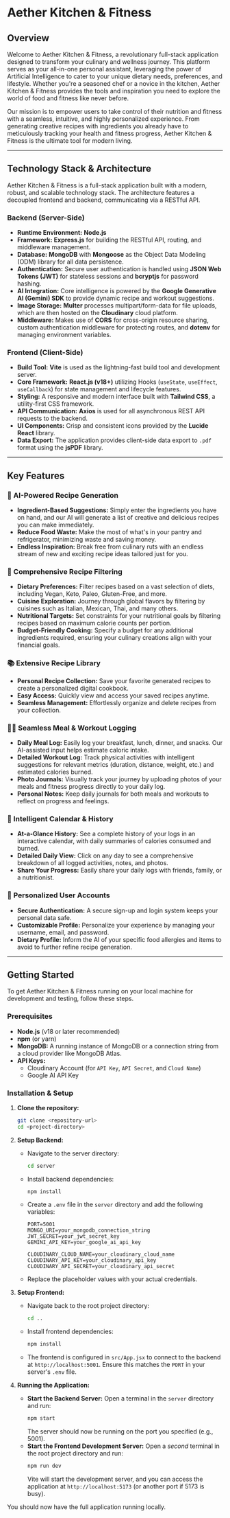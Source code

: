 # Aether Kitchen & Fitness

## Overview

Welcome to Aether Kitchen & Fitness, a revolutionary full-stack application designed to transform your culinary and wellness journey. This platform serves as your all-in-one personal assistant, leveraging the power of Artificial Intelligence to cater to your unique dietary needs, preferences, and lifestyle. Whether you're a seasoned chef or a novice in the kitchen, Aether Kitchen & Fitness provides the tools and inspiration you need to explore the world of food and fitness like never before.

Our mission is to empower users to take control of their nutrition and fitness with a seamless, intuitive, and highly personalized experience. From generating creative recipes with ingredients you already have to meticulously tracking your health and fitness progress, Aether Kitchen & Fitness is the ultimate tool for modern living.

---

## Technology Stack & Architecture

Aether Kitchen & Fitness is a full-stack application built with a modern, robust, and scalable technology stack. The architecture features a decoupled frontend and backend, communicating via a RESTful API.

### Backend (Server-Side)

* **Runtime Environment:** **Node.js**
* **Framework:** **Express.js** for building the RESTful API, routing, and middleware management.
* **Database:** **MongoDB** with **Mongoose** as the Object Data Modeling (ODM) library for all data persistence.
* **Authentication:** Secure user authentication is handled using **JSON Web Tokens (JWT)** for stateless sessions and **bcryptjs** for password hashing.
* **AI Integration:** Core intelligence is powered by the **Google Generative AI (Gemini) SDK** to provide dynamic recipe and workout suggestions.
* **Image Storage:** **Multer** processes multipart/form-data for file uploads, which are then hosted on the **Cloudinary** cloud platform.
* **Middleware:** Makes use of **CORS** for cross-origin resource sharing, custom authentication middleware for protecting routes, and **dotenv** for managing environment variables.

### Frontend (Client-Side)

* **Build Tool:** **Vite** is used as the lightning-fast build tool and development server.
* **Core Framework:** **React.js (v18+)** utilizing Hooks (`useState`, `useEffect`, `useCallback`) for state management and lifecycle features.
* **Styling:** A responsive and modern interface built with **Tailwind CSS**, a utility-first CSS framework.
* **API Communication:** **Axios** is used for all asynchronous REST API requests to the backend.
* **UI Components:** Crisp and consistent icons provided by the **Lucide React** library.
* **Data Export:** The application provides client-side data export to `.pdf` format using the **jsPDF** library.

---

## Key Features

### 🤖 AI-Powered Recipe Generation

* **Ingredient-Based Suggestions:** Simply enter the ingredients you have on hand, and our AI will generate a list of creative and delicious recipes you can make immediately.
* **Reduce Food Waste:** Make the most of what's in your pantry and refrigerator, minimizing waste and saving money.
* **Endless Inspiration:** Break free from culinary ruts with an endless stream of new and exciting recipe ideas tailored just for you.

### 🍔 Comprehensive Recipe Filtering

* **Dietary Preferences:** Filter recipes based on a vast selection of diets, including Vegan, Keto, Paleo, Gluten-Free, and more.
* **Cuisine Exploration:** Journey through global flavors by filtering by cuisines such as Italian, Mexican, Thai, and many others.
* **Nutritional Targets:** Set constraints for your nutritional goals by filtering recipes based on maximum calorie counts per portion.
* **Budget-Friendly Cooking:** Specify a budget for any additional ingredients required, ensuring your culinary creations align with your financial goals.

### 📚 Extensive Recipe Library

* **Personal Recipe Collection:** Save your favorite generated recipes to create a personalized digital cookbook.
* **Easy Access:** Quickly view and access your saved recipes anytime.
* **Seamless Management:** Effortlessly organize and delete recipes from your collection.

### 🏃‍♂️ Seamless Meal & Workout Logging

* **Daily Meal Log:** Easily log your breakfast, lunch, dinner, and snacks. Our AI-assisted input helps estimate caloric intake.
* **Detailed Workout Log:** Track physical activities with intelligent suggestions for relevant metrics (duration, distance, weight, etc.) and estimated calories burned.
* **Photo Journals:** Visually track your journey by uploading photos of your meals and fitness progress directly to your daily log.
* **Personal Notes:** Keep daily journals for both meals and workouts to reflect on progress and feelings.

### 📅 Intelligent Calendar & History

* **At-a-Glance History:** See a complete history of your logs in an interactive calendar, with daily summaries of calories consumed and burned.
* **Detailed Daily View:** Click on any day to see a comprehensive breakdown of all logged activities, notes, and photos.
* **Share Your Progress:** Easily share your daily logs with friends, family, or a nutritionist.

### 👤 Personalized User Accounts

* **Secure Authentication:** A secure sign-up and login system keeps your personal data safe.
* **Customizable Profile:** Personalize your experience by managing your username, email, and password.
* **Dietary Profile:** Inform the AI of your specific food allergies and items to avoid to further refine recipe generation.

---

## Getting Started

To get Aether Kitchen & Fitness running on your local machine for development and testing, follow these steps.

### Prerequisites

* **Node.js** (v18 or later recommended)
* **npm** (or yarn)
* **MongoDB:** A running instance of MongoDB or a connection string from a cloud provider like MongoDB Atlas.
* **API Keys:**
    * Cloudinary Account (for `API Key`, `API Secret`, and `Cloud Name`)
    * Google AI API Key

### Installation & Setup

1.  **Clone the repository:**
    ```sh
    git clone <repository-url>
    cd <project-directory>
    ```

2.  **Setup Backend:**
    * Navigate to the server directory:
        ```sh
        cd server
        ```
    * Install backend dependencies:
        ```sh
        npm install
        ```
    * Create a `.env` file in the `server` directory and add the following variables:
        ```env
        PORT=5001
        MONGO_URI=your_mongodb_connection_string
        JWT_SECRET=your_jwt_secret_key
        GEMINI_API_KEY=your_google_ai_api_key

        CLOUDINARY_CLOUD_NAME=your_cloudinary_cloud_name
        CLOUDINARY_API_KEY=your_cloudinary_api_key
        CLOUDINARY_API_SECRET=your_cloudinary_api_secret
        ```
    * Replace the placeholder values with your actual credentials.

3.  **Setup Frontend:**
    * Navigate back to the root project directory:
        ```sh
        cd ..
        ```
    * Install frontend dependencies:
        ```sh
        npm install
        ```
    * The frontend is configured in `src/App.jsx` to connect to the backend at `http://localhost:5001`. Ensure this matches the `PORT` in your server's `.env` file.

4.  **Running the Application:**
    * **Start the Backend Server:** Open a terminal in the `server` directory and run:
        ```sh
        npm start
        ```
        The server should now be running on the port you specified (e.g., 5001).
    * **Start the Frontend Development Server:** Open a *second* terminal in the root project directory and run:
        ```sh
        npm run dev
        ```
        Vite will start the development server, and you can access the application at `http://localhost:5173` (or another port if 5173 is busy).

You should now have the full application running locally.
